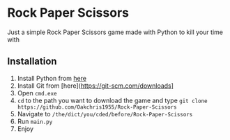 # Rock Paper Scissors
 Just a simple Rock Paper Scissors game made with Python to kill your time with

## Installation
1) Install Python from [here](https://www.python.org/downloads/)
2) Install Git from [here](https://git-scm.com/downloads]
3) Open `cmd.exe`
4) `cd` to the path you want to download the game and type `git clone https://github.com/Oakchris1955/Rock-Paper-Scissors`
5) Navigate to `/the/dict/you/cded/before/Rock-Paper-Scissors`
6) Run `main.py`
7) Enjoy
